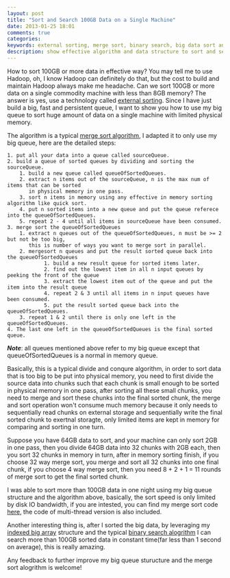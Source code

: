 ```yaml
---
layout: post
title: "Sort and Search 100GB Data on a Single Machine"
date: 2013-01-25 18:01
comments: true
categories: 
keywords: external sorting, merge sort, binary search, big data sort and search, persistent queue, algorithm and data structure
description: show effective algorithm and data structure to sort and search big data on commodity machine with limited memory.
---
```


How to sort 100GB or more data in effective way? You may tell me to use Hadoop, oh, I know Hadoop can definitely do that, but the cost to build and maintain Hadoop always make me headache. Can we sort 100GB or more data on a single commodity machine with less than 8GB memory? The answer is yes, use a technology called [external sorting](http://en.wikipedia.org/wiki/External_sorting). Since I have just build a big, fast and persistent queue, I want to show you how to use my big queue to sort huge amount of data on a single machine with limited physical memory.

<!--more-->
The algorithm is a typical [merge sort algorithm](http://en.wikipedia.org/wiki/Merge_sort), I adapted it to only use my big queue, here are the detailed steps:

	1. put all your data into a queue called sourceQueue.
	2. build a queue of sorted queues by dividing and sorting the sourceQueue.
		1. build a new queue called queueOfSortedQueues.
		2. extract n items out of the sourceQueue, n is the max num of items that can be sorted 
		   in physical memory in one pass.
		3. sort n items in memory using any effective in memory sorting algorithm like quick sort.
		4. put n sorted items into a new queue and put the queue referece into the queueOfSortedQueues.
		5. repeat 2 - 4 until all items in sourceQueue have been consumed.
	3. merge sort the queueOfSortedQueues
		1. extract n queues out of the queueOfSortedQueues, n must be >= 2 but not be too big, 
		   this is number of ways you want to merge sort in parallel.
		2. mergesort n queues and put the result sorted queue back into the queueOfSortedQueues
				1. build a new result queue for sorted items later.
				2. find out the lowest item in all n input queues by peeking the front of the queue
				3. extract the lowest item out of the queue and put the item into the result queue
				4. repeat 2 & 3 until all items in n input queues have been consumed.
				5. put the result sorted queue back into the queueOfSortedQueues.
		3. repeat 1 & 2 until there is only one left in the queueOfSortedQueues.
	4. The last one left in the queueOfSortedQueues is the final sorted queue.
***Note***: all queues mentioned above refer to my big queue except that queueOfSortedQueues is a normal in memory queue.

Basically, this is a typical divide and conqure algorithm, in order to sort data that is too big to be put into physical memory, you need to first divide the source data into chunks such that each chunk is small enough to be sorted in physical memory in one pass, after sorting all these small chunks, you need to merge and sort these chunks into the final sorted chunk, the merge and sort operation won't consume much memory because it only needs to sequentially read chunks on external storage and sequentially write the final sorted chunk to exertnal storagte, only limited items are kept in memory for comparing and sorting in one turn.

Suppose you have 64GB data to sort, and your machine can only sort 2GB in one pass, then you divide 64GB data into 32 chunks with 2GB each,
then you sort 32 chunks in memory in turn, after in memory sorting finish, if you choose 32 way merge sort, you merge and sort all 32 chunks into one final chunk,
if you choose 4 way merge sort, then you need 8 + 2 + 1 = 11 rounds of merge sort to get the final sorted chunk.

I was able to sort more than 100GB data in one night using my big queue structure and the algorithm above, basically, the sort speed is only limited by disk IO bandwidth, 
if you are intested, you can find my merge sort code [here](https://github.com/bulldog2011/bigqueue/tree/master/samples/sortsearch/src/com/leansoft/bigqueue/sample), the code of multi-thread version is also included. 

Another interesting thing is, after I sorted the big data, by leveraging my [indexed big array](https://github.com/bulldog2011/bigqueue/tree/master/src/main/java/com/leansoft/bigqueue) structure and the typical [binary search alogrithm](http://en.wikipedia.org/wiki/Binary_search_algorithm) I can search more than 100GB sorted data in constant time(far less than 1 second on average), this is really amazing.

Any feedback to further improve my big queue sturucture and the merge sort alogrithm is welcome!
